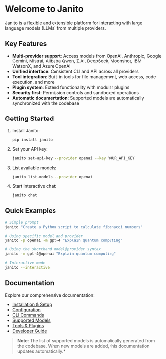 # Welcome to Janito

Janito is a flexible and extensible platform for interacting with large language models (LLMs) from multiple providers.

## Key Features

- **Multi-provider support**: Access models from OpenAI, Anthropic, Google Gemini, Mistral, Alibaba Qwen, Z.AI, DeepSeek, Moonshot, IBM WatsonX, and Azure OpenAI
- **Unified interface**: Consistent CLI and API across all providers
- **Tool integration**: Built-in tools for file management, web access, code execution, and more
- **Plugin system**: Extend functionality with modular plugins
- **Security first**: Permission controls and sandboxed operations
- **Automatic documentation**: Supported models are automatically synchronized with the codebase

## Getting Started

1. Install Janito:
   ```bash
   pip install janito
   ```

2. Set your API key:
   ```bash
   janito set-api-key --provider openai --key YOUR_API_KEY
   ```

3. List available models:
   ```bash
   janito list-models --provider openai
   ```

4. Start interactive chat:
   ```bash
   janito chat
   ```

## Quick Examples

```bash
# Simple prompt
janito "Create a Python script to calculate fibonacci numbers"

# Using specific model and provider
janito -p openai -m gpt-4 "Explain quantum computing"

# Using the shorthand model@provider syntax
janito -m gpt-4@openai "Explain quantum computing"

# Interactive mode
janito --interactive
```

## Documentation

Explore our comprehensive documentation:

- [Installation & Setup](guides/installation.md)
- [Configuration](configuration.md)
- [CLI Commands](cli.md)
- [Supported Models](models/supported_models.md)
- [Tools & Plugins](tools.md)
- [Developer Guide](guides/developing.md)

> **Note**: The list of supported models is automatically generated from the codebase. When new models are added, this documentation updates automatically.*